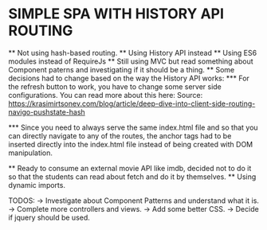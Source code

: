 <h1>SIMPLE SPA WITH HISTORY API ROUTING</h1>


** Not using hash-based routing.
** Using History API instead
** Using ES6 modules instead of RequireJs
** Still using MVC but read something about Component paterns and investigating if it should be a thing.
** Some decisions had to change based on the way the History API works:
  *** For the refresh button to work, you have to change some server side configurations. You can read more about this here:
    Source: https://krasimirtsonev.com/blog/article/deep-dive-into-client-side-routing-navigo-pushstate-hash

  *** Since you need to always serve the same index.html file and so that you can directly navigate to any of the routes, the anchor tags had to be inserted directly into the index.html file instead of being created with DOM manipulation.

** Ready to consume an external movie API like imdb, decided not to do it so that the students can read about fetch and do it by themselves.
** Using dynamic imports.

  TODOS:
-> Investigate about Component Patterns and understand what it is.
-> Complete more controllers and views.
-> Add some better CSS.
-> Decide if jquery should be used.


